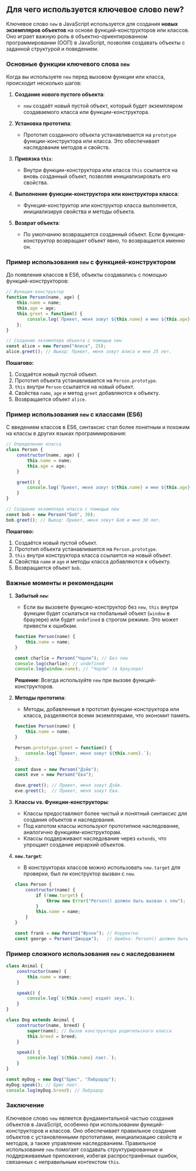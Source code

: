 ## Для чего используется ключевое слово new?

Ключевое слово `new` в JavaScript используется для создания **новых экземпляров объектов** на основе функций-конструкторов или классов. Оно играет важную роль в объектно-ориентированном программировании (ООП) в JavaScript, позволяя создавать объекты с заданной структурой и поведением.

### Основные функции ключевого слова `new`

Когда вы используете `new` перед вызовом функции или класса, происходит несколько шагов:

1. **Создание нового пустого объекта**:
   - `new` создаёт новый пустой объект, который будет экземпляром создаваемого класса или функции-конструктора.

2. **Установка прототипа**:
   - Прототип созданного объекта устанавливается на `prototype` функции-конструктора или класса. Это обеспечивает наследование методов и свойств.

3. **Привязка `this`**:
   - Внутри функции-конструктора или класса `this` ссылается на вновь созданный объект, позволяя инициализировать его свойства.

4. **Выполнение функции-конструктора или конструктора класса**:
   - Функция-конструктор или конструктор класса выполняется, инициализируя свойства и методы объекта.

5. **Возврат объекта**:
   - По умолчанию возвращается созданный объект. Если функция-конструктор возвращает объект явно, то возвращается именно он.

### Пример использования `new` с функцией-конструктором

До появления классов в ES6, объекты создавались с помощью функций-конструкторов:

```javascript
// Функция-конструктор
function Person(name, age) {
    this.name = name;
    this.age = age;
    this.greet = function() {
        console.log(`Привет, меня зовут ${this.name} и мне ${this.age} лет.`);
    };
}

// Создание экземпляра объекта с помощью new
const alice = new Person("Алиса", 25);
alice.greet(); // Вывод: Привет, меня зовут Алиса и мне 25 лет.
```

**Пошагово:**
1. Создаётся новый пустой объект.
2. Прототип объекта устанавливается на `Person.prototype`.
3. `this` внутри `Person` ссылается на новый объект.
4. Свойства `name`, `age` и метод `greet` добавляются к объекту.
5. Возвращается объект `alice`.

### Пример использования `new` с классами (ES6)

С введением классов в ES6, синтаксис стал более понятным и похожим на классы в других языках программирования:

```javascript
// Определение класса
class Person {
    constructor(name, age) {
        this.name = name;
        this.age = age;
    }

    greet() {
        console.log(`Привет, меня зовут ${this.name} и мне ${this.age} лет.`);
    }
}

// Создание экземпляра класса с помощью new
const bob = new Person("Боб", 30);
bob.greet(); // Вывод: Привет, меня зовут Боб и мне 30 лет.
```

**Пошагово:**
1. Создаётся новый пустой объект.
2. Прототип объекта устанавливается на `Person.prototype`.
3. `this` внутри конструктора класса ссылается на новый объект.
4. Свойства `name` и `age` и методы класса добавляются к объекту.
5. Возвращается объект `bob`.

### Важные моменты и рекомендации

1. **Забытый `new`**:
   - Если вы вызовете функцию-конструктор без `new`, `this` внутри функции будет ссылаться на глобальный объект (`window` в браузере) или будет `undefined` в строгом режиме. Это может привести к ошибкам.
   
   ```javascript
   function Person(name) {
       this.name = name;
   }

   const charlie = Person("Чарли"); // Без new
   console.log(charlie); // undefined
   console.log(window.name); // "Чарли" (в браузере)
   ```
   
   **Решение**: Всегда используйте `new` при вызове функций-конструкторов.

2. **Методы прототипа**:
   - Методы, добавленные в прототип функции-конструктора или класса, разделяются всеми экземплярами, что экономит память.
   
   ```javascript
   function Person(name) {
       this.name = name;
   }

   Person.prototype.greet = function() {
       console.log(`Привет, меня зовут ${this.name}.`);
   };

   const dave = new Person("Дэйв");
   const eve = new Person("Ева");

   dave.greet(); // Привет, меня зовут Дэйв.
   eve.greet();  // Привет, меня зовут Ева.
   ```

3. **Классы vs. Функции-конструкторы**:
   - Классы предоставляют более чистый и понятный синтаксис для создания объектов и наследования.
   - Под капотом классы используют прототипное наследование, аналогично функциям-конструкторам.
   - Классы поддерживают наследование через `extends`, что упрощает создание иерархий объектов.

4. **`new.target`**:
   - В конструкторах классов можно использовать `new.target` для проверки, был ли конструктор вызван с `new`.
   
   ```javascript
   class Person {
       constructor(name) {
           if (!new.target) {
               throw new Error("Person() должен быть вызван с new");
           }
           this.name = name;
       }
   }

   const frank = new Person("Фрэнк"); // Корректно
   const george = Person("Джордж");   // Ошибка: Person() должен быть вызван с new
   ```

### Пример сложного использования `new` с наследованием

```javascript
class Animal {
    constructor(name) {
        this.name = name;
    }

    speak() {
        console.log(`${this.name} издаёт звук.`);
    }
}

class Dog extends Animal {
    constructor(name, breed) {
        super(name); // Вызов конструктора родительского класса
        this.breed = breed;
    }

    speak() {
        console.log(`${this.name} лает.`);
    }
}

const myDog = new Dog("Брюс", "Лабрадор");
myDog.speak(); // Брюс лает.
console.log(myDog.breed); // Лабрадор
```

### Заключение

Ключевое слово `new` является фундаментальной частью создания объектов в JavaScript, особенно при использовании функций-конструкторов и классов. Оно обеспечивает правильное создание объектов с установленными прототипами, инициализацию свойств и методов, а также управление наследованием. Правильное использование `new` помогает создавать структурированные и поддерживаемые приложения, избегая распространённых ошибок, связанных с неправильным контекстом `this`.
